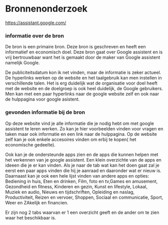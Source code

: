 # Bronnenonderzoek

https://assistant.google.com/

### informatie over de bron

De bron is een primaire bron. Deze bron is geschreven en heeft een informatief en economisch doel.
Deze bron gaat over Google assistent en is vrij bertrouwbaar want het is gemaakt door de maker van Google assistent namelijk Google.

De publiciteitsdatum kon ik net vinden, maar de informatie is zeker actueel. De hyperlinks werken op de website en het taalgebruik kan men instellen in verschillende talen.
Het is erg duidelijk wat de organisatie voor doel heeft met de website en de doelgroep is ook heel duidelijk, de Google gebruikers.
Men kan met een paar hyperlinks naar de google website zelf en ook naar de hulppagina voor google asistent.

### gevonden informatie bij de bron

Op deze website vind je alle informatie die je nodig hebt om met google assistent te leren werken. Zo kan je hier voorbeelden vinden voor vragen en taken maar ook informatie en een link naar de hulppagina.
Op de website zelf kan je ook enkele accesoires vinden om erbij te kopen( het economische gedeelte).

Ook kan je de ondersteunde apps zien en de apps die kunnen helpen met het verkennen van je google assistent.
Een klein overzichte van de apps en ideeen die je er kan vinden. Als je naar de tab wat kan het doen gaat zal je eerst een paar apps vinden die hij je aanraad en daaronder wat er nieuw is. Daarnaast kan je ook een hele lijst vinden van andere apps en opties: Bediening in huis, Eten en drinken, Film, foto en tv,Games en amusement, Gezondheid en fitness, Kinderen en gezin, Kunst en lifestyle, Lokaal, Muziek en audio, Nieuws en tijdschriften, Opleiding en naslag, Productiviteit, Reizen en vervoer, Shoppen, Sociaal en communicatie, Sport, Weer en ZAkelijk en financien.

Er zijn nog 2 tabs waarvan er 1 een overzicht geeft en de ander om te zien waar het beschikbaar is.

